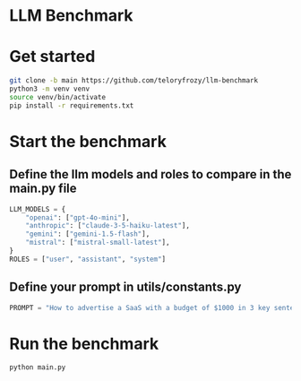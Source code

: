 # LLM Benchmark

# Get started

```bash
git clone -b main https://github.com/teloryfrozy/llm-benchmark
python3 -m venv venv
source venv/bin/activate
pip install -r requirements.txt
```

# Start the benchmark

## Define the llm models and roles to compare in the main.py file
```python
LLM_MODELS = {
    "openai": ["gpt-4o-mini"],
    "anthropic": ["claude-3-5-haiku-latest"],
    "gemini": ["gemini-1.5-flash"],
    "mistral": ["mistral-small-latest"],
}
ROLES = ["user", "assistant", "system"]
```

## Define your prompt in utils/constants.py
```python
PROMPT = "How to advertise a SaaS with a budget of $1000 in 3 key sentences?"
```

# Run the benchmark
```bash
python main.py
```
